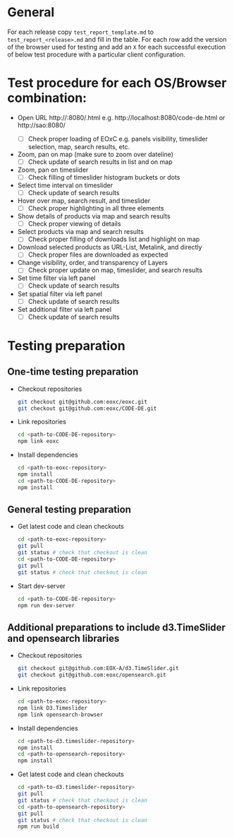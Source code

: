 # General

For each release copy `test_report_template.md` to `test_report_<release>.md`
and fill in the table. For each row add the version of the browser used for
testing and add an `X` for each successful execution of below test procedure
with a particular client configuration.

# Test procedure for each OS/Browser combination:

* Open URL http://<URL-of-dev-environment>:8080/<configuration>.html e.g. http://localhost:8080/code-de.html or http://sao:8080/
  - [ ] Check proper loading of EOxC e.g. panels visibility, timeslider selection, map, search results, etc.
* Zoom, pan on map (make sure to zoom over dateline)
  - [ ] Check update of search results in list and on map
* Zoom, pan on timeslider
  - [ ] Check filling of timeslider histogram buckets or dots
* Select time interval on timeslider
  - [ ] Check update of search results
* Hover over map, search result, and timeslider
  - [ ] Check proper highlighting in all three elements
* Show details of products via map and search results
  - [ ] Check proper viewing of details
* Select products via map and search results
  - [ ] Check proper filling of downloads list and highlight on map
* Download selected products as URL-List, Metalink, and directly
  - [ ] Check proper files are downloaded as expected
* Change visibility, order, and transparency of Layers
  - [ ] Check proper update on map, timeslider, and search results
* Set time filter via left panel
  - [ ] Check update of search results
* Set spatial filter via left panel
  - [ ] Check update of search results
* Set additional filter via left panel
  - [ ] Check update of search results

# Testing preparation

## One-time testing preparation

* Checkout repositories
    ```bash
    git checkout git@github.com:eoxc/eoxc.git
    git checkout git@github.com:eoxc/CODE-DE.git
    ```
* Link repositories
    ```bash
    cd <path-to-CODE-DE-repository>
    npm link eoxc
    ```
* Install dependencies
    ```bash
    cd <path-to-eoxc-repository>
    npm install
    cd <path-to-CODE-DE-repository>
    npm install
    ```

## General testing preparation

* Get latest code and clean checkouts
    ```bash
    cd <path-to-eoxc-repository>
    git pull
    git status # check that checkout is clean
    cd <path-to-CODE-DE-repository>
    git pull
    git status # check that checkout is clean
    ```
* Start dev-server
    ```bash
    cd <path-to-CODE-DE-repository>
    npm run dev-server
    ```

## Additional preparations to include d3.TimeSlider and opensearch libraries

* Checkout repositories
    ```bash
    git checkout git@github.com:EOX-A/d3.TimeSlider.git
    git checkout git@github.com:eoxc/opensearch.git
    ```
* Link repositories
    ```bash
    cd <path-to-eoxc-repository>
    npm link D3.Timeslider
    npm link opensearch-browser
    ```
* Install dependencies
    ```bash
    cd <path-to-d3.timeslider-repository>
    npm install
    cd <path-to-opensearch-repository>
    npm install
    ```
* Get latest code and clean checkouts
    ```bash
    cd <path-to-d3.timeslider-repository>
    git pull
    git status # check that checkout is clean
    cd <path-to-opensearch-repository>
    git pull
    git status # check that checkout is clean
    npm run build
    ```
